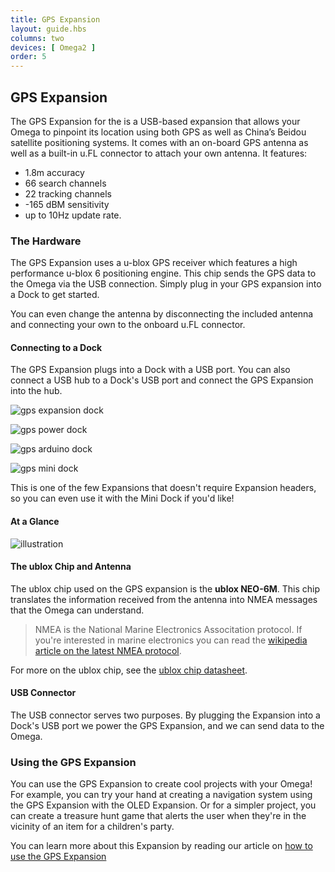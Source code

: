 ```yaml
---
title: GPS Expansion
layout: guide.hbs
columns: two
devices: [ Omega2 ]
order: 5
---
```


## GPS Expansion

<!-- // intro to the gps expansion - has a ublox chip and an antenna that allows you to pickup information from GPS satellites
// communicates with the Omega serially through USB -->

The GPS Expansion for the is a USB-based expansion that allows your Omega to pinpoint its location using both GPS as well as China’s Beidou satellite positioning systems. It comes with an on-board GPS antenna as well as a built-in u.FL connector to attach your own antenna. It features:

* 1.8m accuracy
* 66 search channels
* 22 tracking channels
* -165 dBM sensitivity
* up to 10Hz update rate.

### The Hardware

<!-- // Overview of the hardware
//  - the ublox Chip
//  - the antenna
//  - usb connection -->


The GPS Expansion uses a u-blox GPS receiver which features a high performance u-blox 6 positioning engine. This chip sends the GPS data to the Omega via the USB connection. Simply plug in your GPS expansion into a Dock to get started.

You can even change the antenna by disconnecting the included antenna and connecting your own to the onboard u.FL connector.

#### Connecting to a Dock

<!-- // plugged into the USB Port -->
<!-- // have photos of it plugged into the Exp dock, power dock, minidock, and arduino dock 2 -->

The GPS Expansion plugs into a Dock with a USB port. You can also connect a USB hub to a Dock's USB port and connect the GPS Expansion into the hub.


![gps expansion dock](https://raw.githubusercontent.com/OnionIoT/Onion-Docs/master/Omega2/Documentation/Hardware-Overview/img/gps-top-expansion-dock.JPG)

![gps power dock](https://raw.githubusercontent.com/OnionIoT/Onion-Docs/master/Omega2/Documentation/Hardware-Overview/img/gps-top-power-dock.JPG)

![gps arduino dock](https://raw.githubusercontent.com/OnionIoT/Onion-Docs/master/Omega2/Documentation/Hardware-Overview/img/gps-top-arduino-dock.JPG)

![gps mini dock](https://raw.githubusercontent.com/OnionIoT/Onion-Docs/master/Omega2/Documentation/Hardware-Overview/img/gps-top-mini-dock.JPG)


This is one of the few Expansions that doesn't require Expansion headers, so you can even use it with the Mini Dock if you'd like!


#### At a Glance

![illustration](https://raw.githubusercontent.com/OnionIoT/Onion-Docs/master/Omega2/Documentation/Hardware-Overview/img/gps-expansion-illustration.jpg)

#### The ublox Chip and Antenna

<!-- // mention the ublox chip model -->
<!-- // mention that the ublox chip translates the information received from the antenna into NMEA messages the omega can understand - maybe include a link to NMEA documentation -->

The ublox chip used on the GPS expansion is the **ublox NEO-6M**. This chip translates the information received from the antenna into NMEA messages that the Omega can understand.

>NMEA is the National Marine Electronics Associtation protocol. If you're interested in marine electronics you can read the [wikipedia article on the latest NMEA protocol](https://en.wikipedia.org/wiki/NMEA_2000).

For more on the ublox chip, see the [ublox chip datasheet][1].

#### USB Connector

<!-- // means of powering the Expansion and communicating with the Omega -->

The USB connector serves two purposes. By plugging the Expansion into a Dock's USB port we power the GPS Expansion, and we can send data to the Omega.

### Using the GPS Expansion

<!-- // give an example of how this can be used, and when it would be useful (tracking gps location on a roadtrip or something) -->

You can use the GPS Expansion to create cool projects with your Omega! For example, you can try your hand at creating a navigation system using the GPS Expansion with the OLED Expansion. Or for a simpler project, you can create a treasure hunt game that alerts the user when they're in the vicinity of an item for a children's party.

You can learn more about this Expansion by reading our article on [how to use the GPS Expansion](#using-gps-expansion)

<!-- // point them to the article on using the GPS Expansion -->
<!-- // this article should include: -->
<!-- //  * explanation of ogps -->
<!-- //    * installation -->
<!-- //    * usage of ogps (which is a ubus function call) -->
<!-- //  * give example of reading the raw NMEA messages (and how using ogps is totally better) -->

<!-- // note: no longer need the 'Hardware Fix for Stability Issue' section, that as an Omega1 issue. Let's just mention that the Omega1 had issues with the GPS expansions and that the Omega2 is a-ok -->

<!-- // refer to the existing article for details: https://wiki.onion.io/Tutorials/Expansions/Using-the-GPS-Expansion -->

[1]: https://www.u-blox.com/sites/default/files/products/documents/NEO-6_DataSheet_(GPS.G6-HW-09005).pdf
